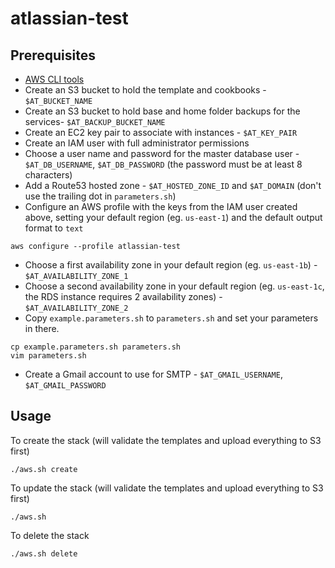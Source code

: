 # atlassian-test

## Prerequisites

- [AWS CLI tools](http://docs.aws.amazon.com/cli/latest/userguide/installing.html)
- Create an S3 bucket to hold the template and cookbooks - `$AT_BUCKET_NAME`
- Create an S3 bucket to hold  base and home folder backups for the services- `$AT_BACKUP_BUCKET_NAME`
- Create an EC2 key pair to associate with instances - `$AT_KEY_PAIR`
- Create an IAM user with full administrator permissions
- Choose a user name and password for the master database user - `$AT_DB_USERNAME`, `$AT_DB_PASSWORD` (the password must be at least 8 characters)
- Add a Route53 hosted zone - `$AT_HOSTED_ZONE_ID` and `$AT_DOMAIN` (don't use the trailing dot in `parameters.sh`)
- Configure an AWS profile with the keys from the IAM user created above, setting your default region (eg. `us-east-1`) and the default output format to `text`

```
aws configure --profile atlassian-test
```

- Choose a first availability zone in your default region (eg. `us-east-1b`) - `$AT_AVAILABILITY_ZONE_1`
- Choose a second availability zone in your default region (eg. `us-east-1c`, the RDS instance requires 2 availability zones) - `$AT_AVAILABILITY_ZONE_2`
- Copy `example.parameters.sh` to `parameters.sh` and set your parameters in there.

```
cp example.parameters.sh parameters.sh
vim parameters.sh
```

- Create a Gmail account to use for SMTP - `$AT_GMAIL_USERNAME`, `$AT_GMAIL_PASSWORD`

## Usage

To create the stack (will validate the templates and upload everything to S3 first)

```
./aws.sh create
```

To update the stack (will validate the templates and upload everything to S3 first)

```
./aws.sh
```

To delete the stack

```
./aws.sh delete
```
